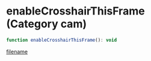 # enableCrosshairThisFrame (Category cam)

```js
function enableCrosshairThisFrame(): void
```

[filename](enableCrosshairThisFrame_m.md ':include')